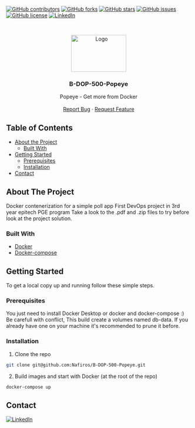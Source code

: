 [![GitHub contributors](https://img.shields.io/github/contributors/Nafiros/B-DOP-500-Popeye?style=for-the-badge)](https://github.com/Nafiros/B-DOP-500-Popeye/graphs/contributors)
[![GitHub forks](https://img.shields.io/github/forks/Nafiros/B-DOP-500-Popeye?style=for-the-badge)](https://github.com/Nafiros/B-DOP-500-Popeye/network)
[![GitHub stars](https://img.shields.io/github/stars/Nafiros/B-DOP-500-Popeye?style=for-the-badge)](https://github.com/Nafiros/B-DOP-500-Popeye/stargazers)
[![GitHub issues](https://img.shields.io/github/issues/Nafiros/B-DOP-500-Popeye?style=for-the-badge)](https://github.com/Nafiros/B-DOP-500-Popeye/issues)
[![GitHub license](https://img.shields.io/github/license/Nafiros/B-DOP-500-Popeye?style=for-the-badge)](https://github.com/Nafiros/B-DOP-500-Popeye)
[![LinkedIn][linkedin-shield]][linkedin-url]



<!-- PROJECT LOGO -->
<br />
<p align="center">
  <a>
    <img src="https://developers.redhat.com/blog/wp-content/uploads/2015/01/docker-whale-home-logo.png" alt="Logo" width="150" height="100">
  </a>

  <h3 align="center">B-DOP-500-Popeye</h3>

  <p align="center">
    Popeye - Get more from Docker
    <br />
    <br />
    <a href="https://github.com/Nafiros/B-DOP-500-Popeye-Bootstrap/issues">Report Bug</a>
    ·
    <a href="https://github.com/Nafiros/B-DOP-500-Popeye-Bootstrap/issues">Request Feature</a>
  </p>
</p>



<!-- TABLE OF CONTENTS -->
## Table of Contents

* [About the Project](#about-the-project)
  * [Built With](#built-with)
* [Getting Started](#getting-started)
  * [Prerequisites](#prerequisites)
  * [Installation](#installation)
* [Contact](#contact)



<!-- ABOUT THE PROJECT -->
## About The Project

Docker contenerization for a simple poll app
First DevOps project in 3rd year epitech PGE program
Take a look to the .pdf and .zip files to try before look at the project solution.


### Built With

* [Docker](https://docs.docker.com/get-docker/)
* [Docker-compose](https://docs.docker.com/get-docker/)


<!-- GETTING STARTED -->
## Getting Started

To get a local copy up and running follow these simple steps.

### Prerequisites

You just need to install Docker Desktop or docker and docker-compose :)
Be carefull with conflict, 
This build create a volumes named db-data. If you already have one on your machine it's recommended to prune it before.

### Installation

1. Clone the repo
```sh
git clone git@github.com:Nafiros/B-DOP-500-Popeye.git
```
2. Build images and start with Docker (at the root of the repo)
```sh
docker-compose up
```



<!-- CONTACT -->
## Contact

[![LinkedIn][linkedin-shield]][linkedin-url] 





<!-- MARKDOWN LINKS & IMAGES -->
[linkedin-shield]: https://img.shields.io/badge/-LinkedIn-black.svg?style=for-the-badge&logo=linkedin&colorB=555
[linkedin-url]: https://www.linkedin.com/in/jean-gaillon-954018153/
